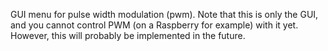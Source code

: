 GUI menu for pulse width modulation (pwm).
Note that this is only the GUI, and you cannot control PWM (on a Raspberry for example) with it yet. However, this will probably be implemented in the future.